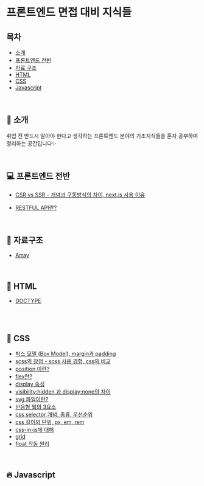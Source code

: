 # 프론트엔드 면접 대비 지식들

## 목차

- [소개](#tada-소개)
- [프론트엔드 전반](#computer-프론트엔드-전반)
- [자료 구조](#dizzy-자료구조)
- [HTML](#page_with_curl-html)
- [CSS](#lipstick-css)
- [Javascript](#fire-javascript)
<!-- - [네트워크](#chart_with_upwards_trend-네트워크)
- [보안](#lock-보안) -->

<br>

## :tada: 소개

취업 전 반드시 알아야 한다고 생각하는 프론트엔드 분야의 기초지식들을 혼자 공부하며 정리하는 공간입니다✨

<br>

## :computer: 프론트엔드 전반

- [CSR vs SSR - 개념과 구동방식의 차이, next.js 사용 이유](https://github.com/jmlee9707/Frontend-Knowledges/blob/master/frontend/CSR_vs_SSR.md)
<!-- - [브라우저의 렌더링 과정](https://github.com/jmlee9707/Frontend-Knowledges/blob/master/frontend/rendering_browser_.md)
- [주소창에 google.com을 입력하면 일어나는 일]() -->
- [RESTFUL API란?](https://github.com/jmlee9707/Frontend-Knowledges/blob/master/frontend/restful_API.md)
     <!-- - [GET 과 POST 의 차이]() -->

<!-- - [자바스크립트 엔진이 코드를 실행하는 과정](https://github.com/baeharam/Must-Know-About-Frontend/blob/master/Notes/frontend/engine.md)
- [BOM과 DOM](https://github.com/baeharam/Must-Know-About-Frontend/blob/master/Notes/frontend/bom-dom.md)
- [모듈 번들러와 트랜스파일러](https://github.com/baeharam/Must-Know-About-Frontend/blob/master/Notes/frontend/bundler-transpiler.md)
- [CI와 CD](https://github.com/baeharam/Must-Know-About-Frontend/blob/master/Notes/frontend/ci-cd.md)
- [CSS와 JS 애니메이션의 차이점](https://github.com/baeharam/Must-Know-About-Frontend/blob/master/Notes/frontend/css-js-animation.md) -->

<br>

## :dizzy: 자료구조

- [Array]()

<br>

## :page_with_curl: HTML

- [DOCTYPE]()

<!-- - [표준모드와 호환모드](https://github.com/baeharam/Must-Know-About-Frontend/blob/master/Notes/html/standard-quirks.md)
- [data- 속성](https://github.com/baeharam/Must-Know-About-Frontend/blob/master/Notes/html/data.md)
- [local storage vs session storage vs cookie](https://github.com/baeharam/Must-Know-About-Frontend/blob/master/Notes/html/web-storage-api.md)
- [script vs script async vs script defer](https://github.com/baeharam/Must-Know-About-Frontend/blob/master/Notes/html/script-tag-type.md)
- [시맨틱 마크업](https://github.com/baeharam/Must-Know-About-Frontend/blob/master/Notes/html/semantic.md) -->

<br>

<br>

## :lipstick: CSS

- [박스 모델 (Box Model), margin과 padding](https://github.com/jmlee9707/Frontend-Knowledges/blob/master/css/box-model.md)
- [scss의 장점 - scss 사용 경험, css와 비교](https://github.com/jmlee9707/Frontend-Knowledges/blob/master/css/scss-sass.md)
- [position 이란?](https://github.com/jmlee9707/Frontend-Knowledges/blob/master/css/position-css.md)
- [flex란?]()
- [display 속성]()
- [visibility:hidden 과 display:none의 차이](https://github.com/jmlee9707/Frontend-Knowledges/blob/master/css/visibility_hidden_vs_display_none.md)
- [svg 파일이란?]()
- [반응형 웹의 3요소]()
- [css selector 개념, 종류, 우선순위](https://github.com/jmlee9707/Frontend-Knowledges/blob/master/css/css_selector.md)
- [css 길이의 단위, px, em, rem](https://github.com/jmlee9707/Frontend-Knowledges/blob/master/css/px_em_rem.md)
- [css-in-js에 대해]()
- [grid]()
- [float 작동 원리]()

<br>

## :fire: Javascript

<!-- - [호이스팅 (Hoisting)](https://github.com/jmlee9707/Frontend-Knowledges/blob/master/javascript/hoisting.md)
- [클로저 (Closure)](https://github.com/jmlee9707/Frontend-Knowledges/blob/master/javascript/closure.md)
- [스코프 (Scope)](https://github.com/jmlee9707/Frontend-Knowledges/blob/master/javascript/scope.md) -->

<!-- * [Ajax](https://github.com/baeharam/Must-Know-About-Frontend/blob/master/Notes/javascript/ajax.md)
- [이벤트 위임 (Event Delegation)](https://github.com/baeharam/Must-Know-About-Frontend/blob/master/Notes/javascript/event-delegation.md)
- [실행 컨텍스트 (Execution Context)](https://github.com/baeharam/Must-Know-About-Frontend/blob/master/Notes/javascript/execution-context.md)

- [네이티브 객체 vs 호스트 객체](https://github.com/baeharam/Must-Know-About-Frontend/blob/master/Notes/javascript/native-host.md)
- [this의 바인딩](https://github.com/baeharam/Must-Know-About-Frontend/blob/master/Notes/javascript/this.md)
- [var vs let vs const](https://github.com/baeharam/Must-Know-About-Frontend/blob/master/Notes/javascript/var-let-const.md)
- [IIFE (Immediately-Invoked Function Expression)](https://github.com/baeharam/Must-Know-About-Frontend/blob/master/Notes/javascript/iife.md)
- [모듈 시스템: CommonJS, AMD, UMD, ES6](https://github.com/baeharam/Must-Know-About-Frontend/blob/master/Notes/javascript/module.md)
- [콜 스택(Call stack)과 힙(Heap)](https://github.com/baeharam/Must-Know-About-Frontend/blob/master/Notes/javascript/stack-heap.md)
- [이벤트 루프 (Event loop)](https://github.com/baeharam/Must-Know-About-Frontend/blob/master/Notes/javascript/event-loop.md)
- [프로토타입 (Prototype)](https://github.com/baeharam/Must-Know-About-Frontend/blob/master/Notes/javascript/prototype.md)
- [== vs ===](https://github.com/baeharam/Must-Know-About-Frontend/blob/master/Notes/javascript/identity-equal.md)
- [엄격 모드 (Strict mode)](https://github.com/baeharam/Must-Know-About-Frontend/blob/master/Notes/javascript/strict-mode.md)
- [new의 동작방식](https://github.com/baeharam/Must-Know-About-Frontend/blob/master/Notes/javascript/new.md)
- [ES6 (2015) 의 특징들](https://github.com/baeharam/Must-Know-About-Frontend/blob/master/Notes/javascript/es6.md)
- [ES7 (ES2016) ~ ES8 (ES2017) 의 특징들](https://github.com/baeharam/Must-Know-About-Frontend/blob/master/Notes/javascript/es7-es8.md)
- [ES9 (ES2018) ~ ES10 (ES2019) 의 특징들](https://github.com/baeharam/Must-Know-About-Frontend/blob/master/Notes/javascript/es9-es10.md)
- [ES11 (ES2020) 의 특징들](https://github.com/baeharam/Must-Know-About-Frontend/blob/master/Notes/javascript/es11.md) -->

<br>
<!-- 
## :chart_with_upwards_trend: 네트워크 -->

<!-- * [TCP와 UDP](https://github.com/baeharam/Must-Know-About-Frontend/blob/master/Notes/network/tcp-udp.md)
* [HTTP](https://github.com/baeharam/Must-Know-About-Frontend/blob/master/Notes/network/http.md)
* [HTTPS](https://github.com/baeharam/Must-Know-About-Frontend/blob/master/Notes/network/https.md)
* [HTTP/1.1 vs HTTP/2](https://github.com/baeharam/Must-Know-About-Frontend/blob/master/Notes/network/http1.1-2.md)
* [URL과 URN을 포함하는 URI](https://github.com/baeharam/Must-Know-About-Frontend/blob/master/Notes/network/uri.md)
* [REST API](https://github.com/baeharam/Must-Know-About-Frontend/blob/master/Notes/network/rest-api.md)
* [Cookie vs Session](https://github.com/baeharam/Must-Know-About-Frontend/blob/master/Notes/network/cookie-session.md)
* [URL을 입력하고 벌어지는 일](https://github.com/baeharam/Must-Know-About-Frontend/blob/master/Notes/network/type-url-process.md)
* [CDN](https://github.com/baeharam/Must-Know-About-Frontend/blob/master/Notes/network/cdn.md) -->

<br>
<!-- 
## :lock: 보안 -->

<!--
* [동일 출처 정책 (Same Origin Policy)](https://github.com/baeharam/Must-Know-About-Frontend/blob/master/Notes/security/sop.md)
* [XSS와 CSRF](https://github.com/baeharam/Must-Know-About-Frontend/blob/master/Notes/security/xss-csrf.md) -->

